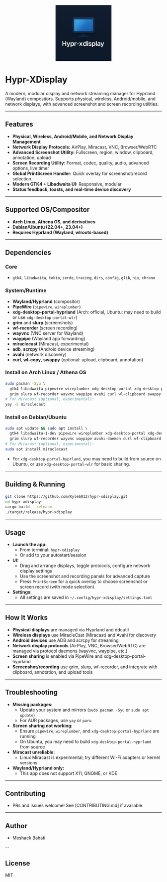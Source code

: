 <div align="center">
  <img src="./src/img/img.png" alt="Hypr-XDisplay Logo" width="180"/>
</div>

# Hypr-XDisplay

A modern, modular display and network streaming manager for Hyprland (Wayland) compositors. Supports physical, wireless, Android/mobile, and network displays, with advanced screenshot and screen recording utilities.

---

## Features
- **Physical, Wireless, Android/Mobile, and Network Display Management**
- **Network Display Protocols:** AirPlay, Miracast, VNC, Browser/WebRTC
- **Advanced Screenshot Utility:** Fullscreen, region, window, clipboard, annotation, upload
- **Screen Recording Utility:** Format, codec, quality, audio, advanced options, live timer
- **Global PrintScreen Handler:** Quick overlay for screenshot/record selection
- **Modern GTK4 + Libadwaita UI:** Responsive, modular
- **Status feedback, toasts, and real-time device discovery**

---

## Supported OS/Compositor
- **Arch Linux, Athena OS, and derivatives**
- **Debian/Ubuntu (22.04+, 23.04+)**
- **Requires Hyprland (Wayland, wlroots-based)**

---

## Dependencies
### **Core**
- `gtk4`, `libadwaita`, `tokio`, `serde`, `tracing`, `dirs`, `config`, `glib`, `nix`, `chrono`

### **System/Runtime**
- **Wayland/Hyprland** (compositor)
- **PipeWire** (`pipewire`, `wireplumber`)
- **xdg-desktop-portal-hyprland** (Arch: official, Ubuntu: may need to build or use `xdg-desktop-portal-wlr`)
- **grim** and **slurp** (screenshots)
- **wf-recorder** (screen recording)
- **wayvnc** (VNC server for Wayland)
- **waypipe** (Wayland app forwarding)
- **miraclecast** (Miracast, experimental)
- **adb**, **scrcpy** (Android device streaming)
- **avahi** (network discovery)
- **curl**, **wl-copy**, **swappy** (optional: upload, clipboard, annotation)

### **Install on Arch Linux / Athena OS**
```sh
sudo pacman -Syu \
  gtk4 libadwaita pipewire wireplumber xdg-desktop-portal xdg-desktop-portal-hyprland \
  grim slurp wf-recorder wayvnc waypipe avahi curl wl-clipboard swappy adb scrcpy
# For Miracast (optional, experimental):
yay -S miraclecast
```

### **Install on Debian/Ubuntu**
```sh
sudo apt update && sudo apt install \
  gtk4 libadwaita-1-dev pipewire wireplumber xdg-desktop-portal xdg-desktop-portal-wlr \
  grim slurp wf-recorder wayvnc waypipe avahi-daemon curl wl-clipboard swappy adb scrcpy
# For Miracast (optional, experimental):
sudo apt install miraclecast
```
- For `xdg-desktop-portal-hyprland`, you may need to build from source on Ubuntu, or use `xdg-desktop-portal-wlr` for basic sharing.

---

## Building & Running
```sh
git clone https://github.com/Kyle6012/hypr-xdisplay.git
cd hypr-xdisplay
cargo build --release
./target/release/hypr-xdisplay
```

---

## Usage
- **Launch the app:**
  - From terminal: `hypr-xdisplay`
  - Or add to your autostart/session
- **UI:**
  - Drag and arrange displays, toggle protocols, configure network display settings
  - Use the screenshot and recording panels for advanced capture
  - Press `PrintScreen` for a quick overlay to choose screenshot or screen record (with mode selection)
- **Settings:**
  - All settings are saved in `~/.config/hypr-xdisplay/settings.toml`

---

## How It Works
- **Physical displays** are managed via Hyprland and ddcutil
- **Wireless displays** use MiracleCast (Miracast) and Avahi for discovery
- **Android devices** use ADB and scrcpy for streaming
- **Network display protocols** (AirPlay, VNC, Browser/WebRTC) are managed via protocol daemons (wayvnc, waypipe, etc.)
- **Screen sharing** is enabled via PipeWire and xdg-desktop-portal-hyprland
- **Screenshot/recording** use grim, slurp, wf-recorder, and integrate with clipboard, annotation, and upload tools


---

## Troubleshooting
- **Missing packages:**
  - Update your system and mirrors (`sudo pacman -Syu` or `sudo apt update`)
  - For AUR packages, use `yay` or `paru`
- **Screen sharing not working:**
  - Ensure `pipewire`, `wireplumber`, and `xdg-desktop-portal-hyprland` are running
  - On Ubuntu, you may need to build `xdg-desktop-portal-hyprland` from source
- **Miracast unreliable:**
  - Linux Miracast is experimental; try different Wi-Fi adapters or kernel versions
- **Wayland/Hyprland only:**
  - This app does not support X11, GNOME, or KDE

---

## Contributing
- PRs and issues welcome! See [CONTRIBUTING.md] if available.

---

## Author
- Meshack Bahati

--

## License
MIT 

